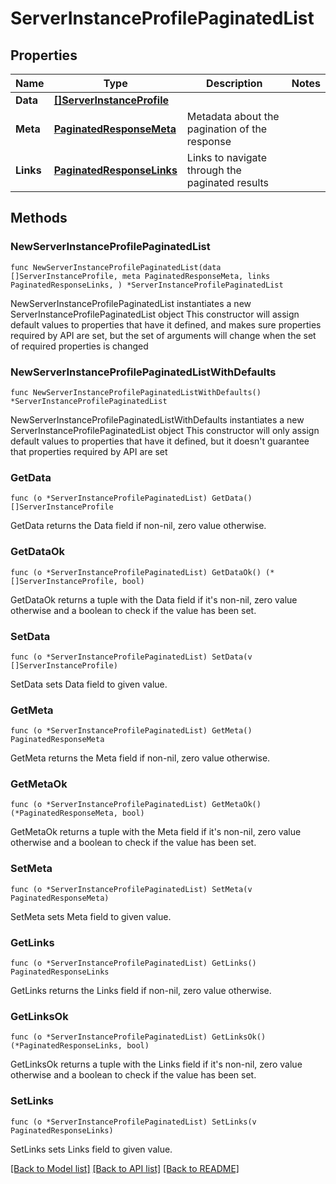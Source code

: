 # ServerInstanceProfilePaginatedList

## Properties

Name | Type | Description | Notes
------------ | ------------- | ------------- | -------------
**Data** | [**[]ServerInstanceProfile**](ServerInstanceProfile.md) |  | 
**Meta** | [**PaginatedResponseMeta**](PaginatedResponseMeta.md) | Metadata about the pagination of the response | 
**Links** | [**PaginatedResponseLinks**](PaginatedResponseLinks.md) | Links to navigate through the paginated results | 

## Methods

### NewServerInstanceProfilePaginatedList

`func NewServerInstanceProfilePaginatedList(data []ServerInstanceProfile, meta PaginatedResponseMeta, links PaginatedResponseLinks, ) *ServerInstanceProfilePaginatedList`

NewServerInstanceProfilePaginatedList instantiates a new ServerInstanceProfilePaginatedList object
This constructor will assign default values to properties that have it defined,
and makes sure properties required by API are set, but the set of arguments
will change when the set of required properties is changed

### NewServerInstanceProfilePaginatedListWithDefaults

`func NewServerInstanceProfilePaginatedListWithDefaults() *ServerInstanceProfilePaginatedList`

NewServerInstanceProfilePaginatedListWithDefaults instantiates a new ServerInstanceProfilePaginatedList object
This constructor will only assign default values to properties that have it defined,
but it doesn't guarantee that properties required by API are set

### GetData

`func (o *ServerInstanceProfilePaginatedList) GetData() []ServerInstanceProfile`

GetData returns the Data field if non-nil, zero value otherwise.

### GetDataOk

`func (o *ServerInstanceProfilePaginatedList) GetDataOk() (*[]ServerInstanceProfile, bool)`

GetDataOk returns a tuple with the Data field if it's non-nil, zero value otherwise
and a boolean to check if the value has been set.

### SetData

`func (o *ServerInstanceProfilePaginatedList) SetData(v []ServerInstanceProfile)`

SetData sets Data field to given value.


### GetMeta

`func (o *ServerInstanceProfilePaginatedList) GetMeta() PaginatedResponseMeta`

GetMeta returns the Meta field if non-nil, zero value otherwise.

### GetMetaOk

`func (o *ServerInstanceProfilePaginatedList) GetMetaOk() (*PaginatedResponseMeta, bool)`

GetMetaOk returns a tuple with the Meta field if it's non-nil, zero value otherwise
and a boolean to check if the value has been set.

### SetMeta

`func (o *ServerInstanceProfilePaginatedList) SetMeta(v PaginatedResponseMeta)`

SetMeta sets Meta field to given value.


### GetLinks

`func (o *ServerInstanceProfilePaginatedList) GetLinks() PaginatedResponseLinks`

GetLinks returns the Links field if non-nil, zero value otherwise.

### GetLinksOk

`func (o *ServerInstanceProfilePaginatedList) GetLinksOk() (*PaginatedResponseLinks, bool)`

GetLinksOk returns a tuple with the Links field if it's non-nil, zero value otherwise
and a boolean to check if the value has been set.

### SetLinks

`func (o *ServerInstanceProfilePaginatedList) SetLinks(v PaginatedResponseLinks)`

SetLinks sets Links field to given value.



[[Back to Model list]](../README.md#documentation-for-models) [[Back to API list]](../README.md#documentation-for-api-endpoints) [[Back to README]](../README.md)


